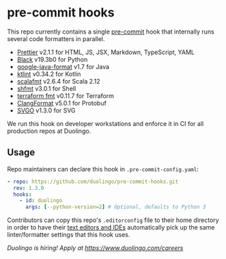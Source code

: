 # pre-commit hooks

This repo currently contains a single [pre-commit](https://pre-commit.com/) hook that internally runs several code formatters in parallel.

- [Prettier](https://github.com/prettier/prettier) v2.1.1 for HTML, JS, JSX, Markdown, TypeScript, YAML
- [Black](https://github.com/psf/black) v19.3b0 for Python
- [google-java-format](https://github.com/google/google-java-format) v1.7 for Java
- [ktlint](https://github.com/pinterest/ktlint) v0.34.2 for Kotlin
- [scalafmt](https://scalameta.org/scalafmt/) v2.6.4 for Scala 2.12
- [shfmt](https://github.com/mvdan/sh) v3.0.1 for Shell
- [terraform fmt](https://github.com/hashicorp/terraform) v0.11.7 for Terraform
- [ClangFormat](https://clang.llvm.org/docs/ClangFormat.html) v5.0.1 for Protobuf
- [SVGO](https://github.com/svg/svgo) v1.3.0 for SVG

We run this hook on developer workstations and enforce it in CI for all production repos at Duolingo.

## Usage

Repo maintainers can declare this hook in `.pre-commit-config.yaml`:

```yaml
- repo: https://github.com/duolingo/pre-commit-hooks.git
  rev: 1.3.0
  hooks:
    - id: duolingo
      args: [--python-version=2] # Optional, defaults to Python 3
```

Contributors can copy this repo's `.editorconfig` file to their home directory in order to have their [text editors and IDEs](https://editorconfig.org/) automatically pick up the same linter/formatter settings that this hook uses.

_Duolingo is hiring! Apply at https://www.duolingo.com/careers_

